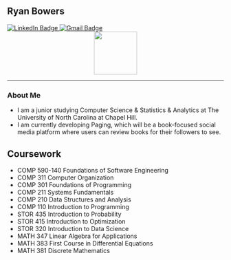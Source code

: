 ## Ryan Bowers

<div id="badges"> 
<a href="https://www.linkedin.com/in/ryan-bowers-1007aa29a/">
  <img src="https://img.shields.io/badge/LinkedIn-blue?style=for-the-badge&logo=linkedin&logoColor=white" alt="LinkedIn Badge"/>
</a>

<a href="mailto:ryanb215@ad.unc.edu">
  <img src=https://img.shields.io/badge/Gmail-D14836?style=for-the-badge&logo=gmail&logoColor=white' alt="Gmail Badge" />
</a>


  
</div>

<div id="header" align="center">
  <img src="https://media.giphy.com/media/v1.Y2lkPTc5MGI3NjExdThhZW01OGNjYzU0cmd6cjRhN3Vzd2pjaWRicXFsZGJpejZuM2M4dCZlcD12MV9pbnRlcm5hbF9naWZfYnlfaWQmY3Q9Zw/KGhpQ5NMoWKQurlHwI/giphy.gif" width="100"/>
</div>

---

### About Me

- I am a junior studying Computer Science & Statistics & Analytics at The University of North Carolina at Chapel Hill.
- I am currently developing Paging, which will be a book-focused social media platform where users can review books for their followers to see.

## Coursework
- COMP 590-140 Foundations of Software Engineering
- COMP 311 Computer Organization
- COMP 301 Foundations of Programming
- COMP 211 Systems Fundamentals
- COMP 210 Data Structures and Analysis
- COMP 110 Introduction to Programming
- STOR 435 Introduction to Probability
- STOR 415 Introduction to Optimization
- STOR 320 Introduction to Data Science
- MATH 347 Linear Algebra for Applications
- MATH 383 First Course in Differential Equations
- MATH 381 Discrete Mathematics

<!--
**ryanbowers215/ryanbowers215** is a ✨ _special_ ✨ repository because its `README.md` (this file) appears on your GitHub profile.

Here are some ideas to get you started:

- 🔭 I’m currently working on ...
- 🌱 I’m currently learning ...
- 👯 I’m looking to collaborate on ...
- 🤔 I’m looking for help with ...
- 💬 Ask me about ...
- 📫 How to reach me: ...
- 😄 Pronouns: ...
- ⚡ Fun fact: ...
-->
